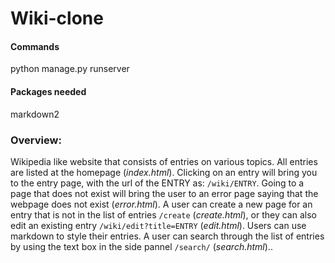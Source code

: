 # Wiki-clone

#### Commands

python manage.py runserver

#### Packages needed

markdown2

### Overview:

Wikipedia like website that consists of entries on various topics. All entries are listed at the homepage (_index.html_). Clicking on an entry will bring you to the entry page, with the url of the ENTRY as: `/wiki/ENTRY`. Going to a page that does not exist will bring the user to an error page saying that the webpage does not exist (_error.html_). A user can create a new page for an entry that is not in the list of entries `/create` (_create.html_), or they can also edit an existing entry `/wiki/edit?title=ENTRY` (_edit.html_). Users can use markdown to style their entries. A user can search through the list of entries by using the text box in the side pannel `/search/` (_search.html_)..
